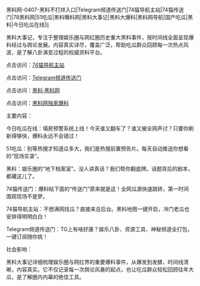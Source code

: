 #
黑料网-0407-黑料不打烊入口|Telegram频道传送门|74猫导航主站|74猫传送门|78黑料网|51吃瓜|黑料曝料网|黑料大事记|黑料大爆料|黑料网导航|国产吃瓜|黑料|今日吃瓜在线|lj

黑料大事记，专注于整理娱乐圈与网红圈历史重大黑料事件，按时间线全面呈现爆料经过与舆论发展。内容真实详尽，覆盖广泛，帮助吃瓜群众回顾每一次热点风波，是了解八卦演变过程的权威资料平台。


点击访问：<a href="https://74mao.com/">74猫导航主站</a>

点击访问：<a href="https://74mao.com/">Telegram频道传送门</a>

点击访问：<a href="https://tyer.pages.dev/">黑料·黑料网</a>

点击访问：<a href="https://jha.pages.dev/">黑料网独家爆料</a>


主要内容：


今日吃瓜在线：塌房预警系统上线！今天谁又翻车了？谁又被全网声讨？只要你刷新得够快，爆料永远不会错过！

51吃瓜：别等热搜才知道瓜多大，我们是热搜前置预告片。每天自动推送你想看的“现场实录”。

黑料：娱乐圈的“地下档案室”。没人讲真话？我们帮你翻底牌。话题背后的剧本，都藏这儿了。

74猫传送门：爆料帖下面的“传送门”原来就是这！全网瓜源快速跳转，第一时间围观现场不是梦。

74猫导航主站：不想满网找瓜？直接来总后台。黑料地图一键开启，冷门老瓜也安排得明明白白！

Telegram频道传送门：TG上有啥好康？娱乐八卦、资源工具、神秘频道全打包，一键订阅随你挑！


社会影响：

黑料大事记详细梳理娱乐圈与网红界的重要爆料事件，从爆发到发酵，时间线清晰，内容真实。它不仅记录每一次舆论风暴的起点，也让吃瓜群众轻松回顾往年大瓜，是了解圈内内幕的绝佳工具。

<span style="display:none;">[Canonical link](）</span>
